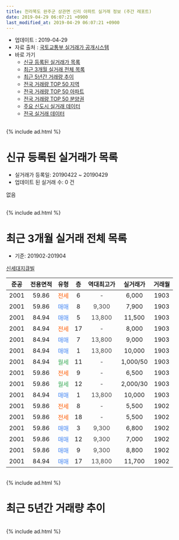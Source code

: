 ```yaml
---
title: 전라북도 완주군 상관면 신리 아파트 실거래 정보 (주간 레포트)
date: 2019-04-29 06:07:21 +0900
last_modified_at: 2019-04-29 06:07:21 +0900
---
```


* 업데이트 : 2019-04-29
* 자료 출처 : [국토교통부 실거래가 공개시스템](http://rt.molit.go.kr)
* 바로 가기
    * [신규 등록된 실거래가 목록](#신규-등록된-실거래가-목록)
    * [최근 3개월 실거래 전체 목록](#최근-3개월-실거래-전체-목록)
    * [최근 5년간 거래량 추이](#최근-5년간-거래량-추이)
    * [전국 거래량 TOP 50 지역](https://inasie.github.io/apt-trade-info/최근-3개월-전국에서-가장-거래가-많이-발생한-지역)
    * [전국 거래량 TOP 50 아파트](https://inasie.github.io/apt-trade-info/최근-3개월-전국에서-가장-거래가-많이-발생한-아파트)
    * [전국 거래량 TOP 50 분양권](https://inasie.github.io/apt-trade-info/최근-3개월-전국에서-가장-거래가-많이-발생한-분양권)
    * [주요 신도시 실거래 데이터](https://inasie.github.io/apt-trade-info/주요-신도시)
    * [전국 실거래 데이터](https://inasie.github.io/apt-trade-info/전국)
<br>
{% include ad.html %}
<br>

# 신규 등록된 실거래가 목록
* 실거래가 등록일: 20190422 ~ 20190429
* 업데이트 된 실거래 수: 0 건

없음

<br>
{% include ad.html %}
<br>

# 최근 3개월 실거래 전체 목록
* 기준: 201902-201904


[신세대지큐빌](https://search.naver.com/search.naver?query=%EC%A0%84%EB%9D%BC%EB%B6%81%EB%8F%84+%EC%99%84%EC%A3%BC%EA%B5%B0+%EC%83%81%EA%B4%80%EB%A9%B4+%EC%8B%A0%EB%A6%AC+%EC%8B%A0%EC%84%B8%EB%8C%80%EC%A7%80%ED%81%90%EB%B9%8C)

|준공|전용면적|유형|층|역대최고가|실거래가|거래월|
|:---:|:---:|:---:|:---:|:---:|:---:|:---:|
|2001|59.86|<span style="color:#ff5a00">전세</span>|6|<span style="color:#444444">-</span>|6,000|1903|
|2001|59.86|<span style="color:#4285f3">매매</span>|8|<span style="color:#444444">9,300</span>|7,900|1903|
|2001|84.94|<span style="color:#4285f3">매매</span>|5|<span style="color:#444444">13,800</span>|11,500|1903|
|2001|84.94|<span style="color:#ff5a00">전세</span>|17|<span style="color:#444444">-</span>|8,000|1903|
|2001|84.94|<span style="color:#4285f3">매매</span>|7|<span style="color:#444444">13,800</span>|9,000|1903|
|2001|84.94|<span style="color:#4285f3">매매</span>|1|<span style="color:#444444">13,800</span>|10,000|1903|
|2001|84.94|<span style="color:#34a853">월세</span>|11|<span style="color:#444444">-</span>|1,000/50|1903|
|2001|59.86|<span style="color:#ff5a00">전세</span>|9|<span style="color:#444444">-</span>|6,500|1903|
|2001|59.86|<span style="color:#34a853">월세</span>|12|<span style="color:#444444">-</span>|2,000/30|1903|
|2001|84.94|<span style="color:#4285f3">매매</span>|1|<span style="color:#444444">13,800</span>|10,000|1903|
|2001|59.86|<span style="color:#ff5a00">전세</span>|8|<span style="color:#444444">-</span>|5,500|1902|
|2001|59.86|<span style="color:#ff5a00">전세</span>|18|<span style="color:#444444">-</span>|5,500|1902|
|2001|59.86|<span style="color:#4285f3">매매</span>|3|<span style="color:#444444">9,300</span>|6,800|1902|
|2001|59.86|<span style="color:#4285f3">매매</span>|12|<span style="color:#444444">9,300</span>|7,000|1902|
|2001|59.86|<span style="color:#4285f3">매매</span>|9|<span style="color:#444444">9,300</span>|8,800|1902|
|2001|84.94|<span style="color:#4285f3">매매</span>|17|<span style="color:#444444">13,800</span>|11,700|1902|


<br>
{% include ad.html %}
<br>

# 최근 5년간 거래량 추이


<div style="width:100%;">
    <canvas id="deal_progress" height="200"></canvas>
</div>

<script>
new Chart(document.getElementById("deal_progress"), {
    type: 'line',
    data: {
        labels: ['201404','201405','201406','201407','201408','201409','201410','201411','201412','201501','201502','201503','201504','201505','201506','201507','201508','201509','201510','201511','201512','201601','201602','201603','201604','201605','201606','201607','201608','201609','201610','201611','201612','201701','201702','201703','201704','201705','201706','201707','201708','201709','201710','201711','201712','201801','201802','201803','201804','201805','201806','201807','201808','201809','201810','201811','201812','201901','201902','201903','201904'],
        datasets: [{
            label: '매매',
            pointRadius: 1,
            data: [3, 1, 6, 8, 5, 3, 8, 7, 2, 3, 7, 7, 7, 11, 6, 5, 7, 9, 3, 9, 3, 4, 4, 8, 6, 14, 4, 5, 9, 6, 8, 11, 7, 4, 4, 7, 7, 4, 9, 7, 6, 7, 4, 6, 8, 7, 4, 7, 2, 2, 3, 6, 5, 4, 4, 3, 4, 3, 4, 5, 0],
            borderColor: "rgba(255, 201, 14, 1)",
            backgroundColor: "rgba(255, 201, 14, 0.5)",
            fill: false,
            lineTension: 0
        },{
            label: '전월세',
            pointRadius: 1,
            data: [2, 2, 7, 8, 3, 5, 2, 3, 6, 5, 4, 5, 4, 6, 7, 2, 5, 3, 4, 2, 3, 6, 2, 5, 1, 1, 2, 1, 1, 0, 1, 0, 2, 1, 0, 1, 0, 3, 1, 1, 3, 1, 0, 1, 1, 3, 3, 2, 4, 1, 2, 0, 0, 1, 5, 2, 1, 3, 2, 5, 0],
            borderColor: "rgba(0, 141, 185, 1)",
            backgroundColor: "rgba(0, 141, 185, 0.5)",
            fill: false,
            lineTension: 0
        }
        ]
    },
    options: {
        responsive: true,
        title: {
            display: false
        },
        tooltips: {
            mode: 'index',
            intersect: false
        },
        hover: {
            mode: 'nearest',
            intersect: true
        },
        scales: {
            xAxes: [{
                display: true,
                scaleLabel: {
                    display: true,
                    labelString: '년/월'
                }
            }],
            yAxes: [{
                display: true,
                ticks: {
                    suggestedMin: 0,
                },
                scaleLabel: {
                    display: true,
                    labelString: '실거래 수'
                }
            }]
        }
    }
});

</script>


<br>
{% include ad.html %}
<br>

